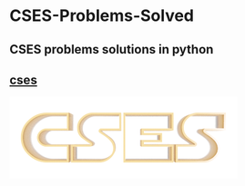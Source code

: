# CSES-Problems-Solved
CSES problems solutions in python
---
## [cses](https://cses.fi/problemset/)
![image](images\logo.png)